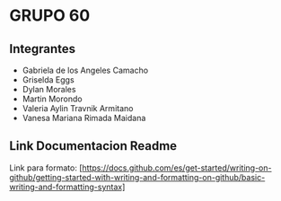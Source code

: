 # GRUPO 60

## Integrantes 
- Gabriela de los Angeles Camacho
- Griselda Eggs
- Dylan Morales
- Martin Morondo
- Valeria Aylin Travnik Armitano
- Vanesa Mariana Rimada Maidana

## Link Documentacion Readme
Link para formato: [https://docs.github.com/es/get-started/writing-on-github/getting-started-with-writing-and-formatting-on-github/basic-writing-and-formatting-syntax]